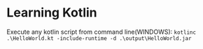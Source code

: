 # Learning Kotlin

Execute any kotlin script from command line(WINDOWS):
```kotlinc .\HelloWorld.kt -include-runtime -d .\output\HelloWorld.jar```

